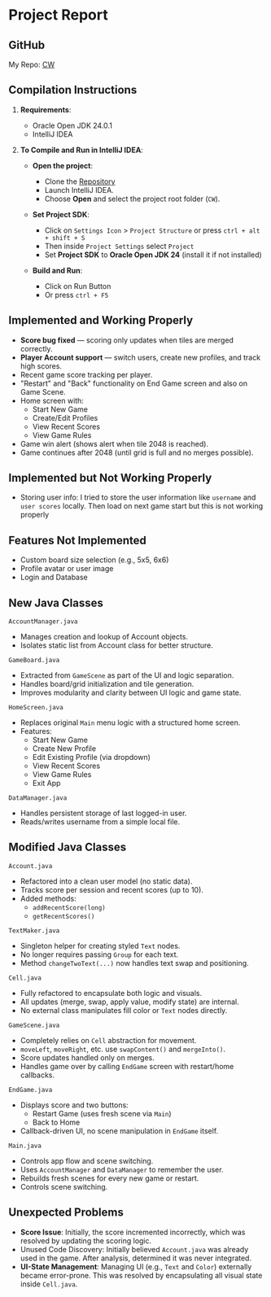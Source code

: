 # Project Report

## GitHub

My Repo: [CW](https://github.com/afraspriha24/CW)

## Compilation Instructions

1. **Requirements**:
    - Oracle Open JDK 24.0.1
    - IntelliJ IDEA

2. **To Compile and Run in IntelliJ IDEA**:
   - **Open the project**:
       - Clone the [Repository](https://github.com/afraspriha24/CW)
       - Launch IntelliJ IDEA.
       - Choose **Open** and select the project root folder (`CW`).

   - **Set Project SDK**:
       - Click on `Settings Icon` > `Project Structure` or press `ctrl + alt + shift + S`
       - Then inside `Project Settings` select `Project`
       - Set **Project SDK** to **Oracle Open JDK 24** (install it if not installed)
   - **Build and Run**:
     - Click on Run Button
     - Or press `ctrl + F5`

## Implemented and Working Properly
- **Score bug fixed** — scoring only updates when tiles are merged correctly.
- **Player Account support** — switch users, create new profiles, and track high scores.
- Recent game score tracking per player.
- "Restart" and "Back" functionality on End Game screen and also on Game Scene.
- Home screen with:
    - Start New Game
    - Create/Edit Profiles
    - View Recent Scores
    - View Game Rules
- Game win alert (shows alert when tile 2048 is reached).
- Game continues after 2048 (until grid is full and no merges possible).

## Implemented but Not Working Properly
- Storing user info: I tried to store the user information like `username` and `user scores` locally. Then load on next game start but this is not working properly

## Features Not Implemented
- Custom board size selection (e.g., 5x5, 6x6)
- Profile avatar or user image
- Login and Database

## New Java Classes

`AccountManager.java`
- Manages creation and lookup of Account objects.
- Isolates static list from Account class for better structure.

`GameBoard.java`
- Extracted from `GameScene` as part of the UI and logic separation.
- Handles board/grid initialization and tile generation.
- Improves modularity and clarity between UI logic and game state.

`HomeScreen.java`
- Replaces original `Main` menu logic with a structured home screen.
- Features:
    - Start New Game
    - Create New Profile
    - Edit Existing Profile (via dropdown)
    - View Recent Scores
    - View Game Rules
    - Exit App

`DataManager.java`
- Handles persistent storage of last logged-in user.
- Reads/writes username from a simple local file.

 
## Modified Java Classes
`Account.java`
- Refactored into a clean user model (no static data).
- Tracks score per session and recent scores (up to 10).
- Added methods:
    - `addRecentScore(long)`
    - `getRecentScores()`

`TextMaker.java`
- Singleton helper for creating styled `Text` nodes.
- No longer requires passing `Group` for each text.
- Method `changeTwoText(...)` now handles text swap and positioning.

`Cell.java`
- Fully refactored to encapsulate both logic and visuals.
- All updates (merge, swap, apply value, modify state) are internal.
- No external class manipulates fill color or `Text` nodes directly.

 `GameScene.java`
- Completely relies on `Cell` abstraction for movement.
- `moveLeft`, `moveRight`, etc. use `swapContent()` and `mergeInto()`.
- Score updates handled only on merges.
- Handles game over by calling `EndGame` screen with restart/home callbacks.

 `EndGame.java`
- Displays score and two buttons:
    - Restart Game (uses fresh scene via `Main`)
    - Back to Home
- Callback-driven UI, no scene manipulation in `EndGame` itself.

`Main.java`
- Controls app flow and scene switching.
- Uses `AccountManager` and `DataManager` to remember the user.
- Rebuilds fresh scenes for every new game or restart.
- Controls scene switching.

## Unexpected Problems

- **Score Issue**: Initially, the score incremented incorrectly, which was resolved by updating the scoring logic.
- Unused Code Discovery: Initially believed `Account.java` was already used in the game. After analysis, determined it was never integrated.
- **UI-State Management**: Managing UI (e.g., `Text` and `Color`) externally became error-prone. This was resolved by encapsulating all visual state inside `Cell.java`.